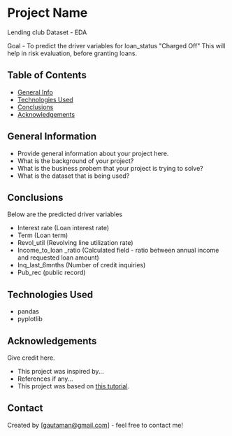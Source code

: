 # Project Name
Lending club Dataset - EDA 

Goal - To predict the driver variables for loan_status "Charged Off"
This will help in risk evaluation, before granting loans. 


## Table of Contents
* [General Info](#general-information)
* [Technologies Used](#technologies-used)
* [Conclusions](#conclusions)
* [Acknowledgements](#acknowledgements)

<!-- You can include any other section that is pertinent to your problem -->

## General Information
- Provide general information about your project here.
- What is the background of your project?
- What is the business probem that your project is trying to solve?
- What is the dataset that is being used?

<!-- You don't have to answer all the questions - just the ones relevant to your project. -->

## Conclusions

Below are the predicted driver variables
- Interest rate (Loan interest rate) 
- Term (Loan term) 
- Revol_util (Revolving line utilization rate) 
- Income_to_loan _ratio (Calculated field - ratio between annual income and requested loan amount)
- Inq_last_6mnths (Number of credit inquiries)
- Pub_rec (public record) 


<!-- You don't have to answer all the questions - just the ones relevant to your project. -->


## Technologies Used
- pandas
- pyplotlib

<!-- As the libraries versions keep on changing, it is recommended to mention the version of library used in this project -->

## Acknowledgements
Give credit here.
- This project was inspired by...
- References if any...
- This project was based on [this tutorial](https://www.example.com).


## Contact
Created by [gautaman@gmail.com] - feel free to contact me!


